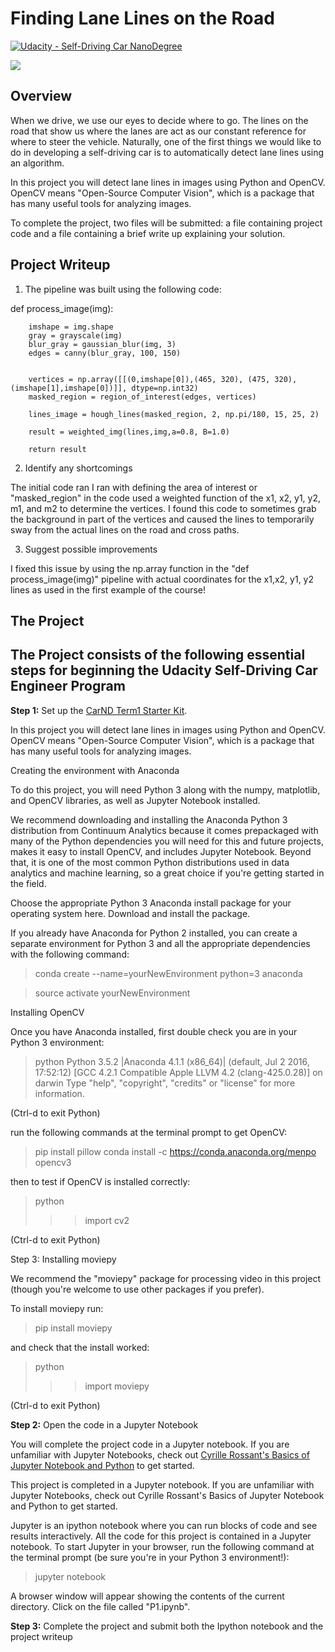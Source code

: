 # **Finding Lane Lines on the Road** 
[![Udacity - Self-Driving Car NanoDegree](https://s3.amazonaws.com/udacity-sdc/github/shield-carnd.svg)](http://www.udacity.com/drive)

<img src= "https://github.com/JeffGoodrich9791/CarND-Finding-Lane-Lines/blob/master/output_solidWhiteCurve.jpg" />

Overview
---

When we drive, we use our eyes to decide where to go.  The lines on the road that show us where the lanes are act as our constant reference for where to steer the vehicle.  Naturally, one of the first things we would like to do in developing a self-driving car is to automatically detect lane lines using an algorithm.

In this project you will detect lane lines in images using Python and OpenCV.  OpenCV means "Open-Source Computer Vision", which is a package that has many useful tools for analyzing images.  

To complete the project, two files will be submitted: a file containing project code and a file containing a brief write up explaining your solution. 


Project Writeup
---

1. The pipeline was built using the following code: 

def process_image(img):
   
        imshape = img.shape
        gray = grayscale(img)
        blur_gray = gaussian_blur(img, 3)
        edges = canny(blur_gray, 100, 150)
        
        
        vertices = np.array([[(0,imshape[0]),(465, 320), (475, 320), (imshape[1],imshape[0])]], dtype=np.int32)
        masked_region = region_of_interest(edges, vertices)
        
        lines_image = hough_lines(masked_region, 2, np.pi/180, 15, 25, 2)
        
        result = weighted_img(lines,img,a=0.8, B=1.0)
        
        return result
        
2. Identify any shortcomings

The initial code ran I ran with defining the area of interest or "masked_region" in the code used a weighted function of the x1, x2, y1, y2, m1, and m2 to determine the vertices. I found this code to sometimes grab the background in part of the vertices and caused the lines to temporarily sway from the actual lines on the road and cross paths. 

3. Suggest possible improvements

I fixed this issue by using the np.array function in the "def process_image(img)" pipeline with actual coordinates for the x1,x2, y1, y2 lines as used in the first example of the course!  


The Project
---

## The Project consists of the following essential steps for beginning the Udacity Self-Driving Car Engineer Program ##

**Step 1:** Set up the [CarND Term1 Starter Kit](https://classroom.udacity.com/nanodegrees/nd013/parts/fbf77062-5703-404e-b60c-95b78b2f3f9e/modules/83ec35ee-1e02-48a5-bdb7-d244bd47c2dc/lessons/8c82408b-a217-4d09-b81d-1bda4c6380ef/concepts/4f1870e0-3849-43e4-b670-12e6f2d4b7a7).

In this project you will detect lane lines in images using Python and OpenCV. OpenCV means "Open-Source Computer Vision", which is a package that has many useful tools for analyzing images.

Creating the environment with Anaconda

To do this project, you will need Python 3 along with the numpy, matplotlib, and OpenCV libraries, as well as Jupyter Notebook installed.

We recommend downloading and installing the Anaconda Python 3 distribution from Continuum Analytics because it comes prepackaged with many of the Python dependencies you will need for this and future projects, makes it easy to install OpenCV, and includes Jupyter Notebook. Beyond that, it is one of the most common Python distributions used in data analytics and machine learning, so a great choice if you're getting started in the field.

Choose the appropriate Python 3 Anaconda install package for your operating system here. Download and install the package.

If you already have Anaconda for Python 2 installed, you can create a separate environment for Python 3 and all the appropriate dependencies with the following command:

> conda create --name=yourNewEnvironment python=3 anaconda

> source activate yourNewEnvironment

Installing OpenCV

Once you have Anaconda installed, first double check you are in your Python 3 environment:

>python
Python 3.5.2 |Anaconda 4.1.1 (x86_64)| (default, Jul 2 2016, 17:52:12)
[GCC 4.2.1 Compatible Apple LLVM 4.2 (clang-425.0.28)] on darwin
Type "help", "copyright", "credits" or "license" for more information.
>>>
(Ctrl-d to exit Python)

run the following commands at the terminal prompt to get OpenCV:

> pip install pillow
> conda install -c https://conda.anaconda.org/menpo opencv3

then to test if OpenCV is installed correctly:

> python
>>> import cv2
>>>
(Ctrl-d to exit Python)

Step 3: Installing moviepy

We recommend the "moviepy" package for processing video in this project (though you're welcome to use other packages if you prefer).

To install moviepy run:

>pip install moviepy

and check that the install worked:

>python
>>>import moviepy
>>>
(Ctrl-d to exit Python)


**Step 2:** Open the code in a Jupyter Notebook

You will complete the project code in a Jupyter notebook.  If you are unfamiliar with Jupyter Notebooks, check out <A HREF="https://www.packtpub.com/books/content/basics-jupyter-notebook-and-python" target="_blank">Cyrille Rossant's Basics of Jupyter Notebook and Python</A> to get started.

This project is completed in a Jupyter notebook. If you are unfamiliar with Jupyter Notebooks, check out Cyrille Rossant's Basics of Jupyter Notebook and Python to get started.

Jupyter is an ipython notebook where you can run blocks of code and see results interactively. All the code for this project is contained in a Jupyter notebook. To start Jupyter in your browser, run the following command at the terminal prompt (be sure you're in your Python 3 environment!):

> jupyter notebook

A browser window will appear showing the contents of the current directory. Click on the file called "P1.ipynb".  

**Step 3:** Complete the project and submit both the Ipython notebook and the project writeup


